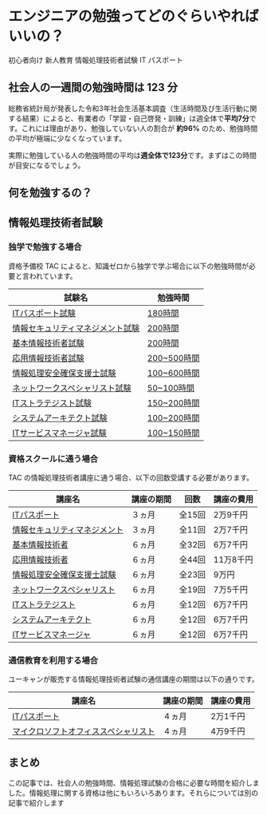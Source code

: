 # エンジニアの勉強ってどのぐらいやればいいの？
初心者向け
新人教育
情報処理技術者試験
IT パスポート

## 社会人の一週間の勉強時間は 123 分

総務省統計局が発表した令和3年社会生活基本調査（生活時間及び生活行動に関する結果）によると、有業者の「学習・自己啓発・訓練」は週全体で**平均7分**です。これには理由があり、勉強していない人の割合が **約96%** のため、勉強時間の平均が極端に少なくなっています。

実際に勉強している人の勉強時間の平均は**週全体で123分**です。まずはこの時間が目安になるでしょう。

## 何を勉強するの？
## 情報処理技術者試験
### 独学で勉強する場合

資格予備校 TAC によると、知識ゼロから独学で学ぶ場合に以下の勉強時間が必要と言われています。

|試験名|勉強時間|
|---|---|
|[ITパスポート試験](https://www.tac-school.co.jp/kouza_joho/joho_crs_ap_ip_hon.html)|[180時間](https://www.tac-school.co.jp/kouza_joho/joho_ip/ip_study_time.html)|
|[情報セキュリティマネジメント試験](https://www.tac-school.co.jp/kouza_joho/joho_crs_ap_sg_hon.html)|[200時間](https://www.tac-school.co.jp/kouza_joho/joho_fe/fe_study_time.html)|
|[基本情報技術者試験](https://www.tac-school.co.jp/kouza_joho/joho_crs_ap_fe_hon.html)|[200時間](https://www.tac-school.co.jp/kouza_joho/joho_fe/fe_study_time.html)|
|[応用情報技術者試験](https://www.tac-school.co.jp/kouza_joho/joho_crs_ap_ap_hon.html)|[200~500時間](https://www.tac-school.co.jp/kouza_joho/joho_ap/ap_study_time.html)|
|[情報処理安全確保支援士試験](https://www.tac-school.co.jp/kouza_joho/joho_crs_ap_siensi_hon.html)|[100~600時間](https://www.tac-school.co.jp/kouza_joho/joho_sc/sc_study_method.html)|
|[ネットワークスペシャリスト試験](https://www.tac-school.co.jp/kouza_joho/joho_crs_nw_hon.html)|[50~100時間](https://studying.jp/itstrategist/about-more/koudo_difficulty_level.html#07)|
|[ITストラテジスト試験](https://www.tac-school.co.jp/kouza_joho/joho_crs_st_hon.html)|[150~200時間](https://studying.jp/itstrategist/about-more/koudo_difficulty_level.html#02)|
|[システムアーキテクト試験](https://www.tac-school.co.jp/kouza_joho/joho_crs_sa_hon.html)|[100~200時間](https://studying.jp/itstrategist/about-more/koudo_difficulty_level.html#06)|
|[ITサービスマネージャ試験](https://www.tac-school.co.jp/kouza_joho/joho_crs_sm_hon.html)|[100~150時間](https://studying.jp/itstrategist/about-more/koudo_difficulty_level.html#05)|

### 資格スクールに通う場合

TAC の情報処理技術者講座に通う場合、以下の回数受講する必要があります。

|講座名|講座の期間|回数|講座の費用|
|---|---|---|---|
|[ITパスポート](https://www.tac-school.co.jp/kouza_joho/joho_crs_ap_ip_hon.html)|３ヵ月|全15回|2万9千円|
|[情報セキュリティマネジメント](https://www.tac-school.co.jp/kouza_joho/joho_crs_ap_sg_hon.html)|３ヵ月|全11回|2万7千円|
|[基本情報技術者](https://www.tac-school.co.jp/kouza_joho/joho_crs_ap_fe_hon.html)|６ヵ月|全32回|6万7千円|
|[応用情報技術者](https://www.tac-school.co.jp/kouza_joho/joho_crs_ap_ap_hon.html)|６ヵ月|全44回|11万8千円|
|[情報処理安全確保支援士試験](https://www.tac-school.co.jp/kouza_joho/joho_crs_ap_siensi_hon.html)|６ヵ月|全23回|9万円|
|[ネットワークスペシャリスト](https://www.tac-school.co.jp/kouza_joho/joho_crs_nw_hon.html)|６ヵ月|全19回|7万5千円|
|[ITストラテジスト](https://www.tac-school.co.jp/kouza_joho/joho_crs_st_hon.html)|６ヵ月|全12回|6万7千円|
|[システムアーキテクト](https://www.tac-school.co.jp/kouza_joho/joho_crs_sa_hon.html)|６ヵ月|全12回|6万7千円|
|[ITサービスマネージャ](https://www.tac-school.co.jp/kouza_joho/joho_crs_sm_hon.html)|６ヵ月|全12回|6万7千円|

### 通信教育を利用する場合

ユーキャンが販売する情報処理技術者試験の通信講座の期間は以下の通りです。

|講座名|講座の期間|講座の費用|
|---|---|---|
|[ITパスポート](https://www.u-can.co.jp/course/data/in_html/1306/)|４ヵ月|2万1千円|
|[マイクロソフトオフィススペシャリスト](https://www.u-can.co.jp/course/data/in_html/158/)|４ヵ月|4万9千円|

## まとめ
この記事では、社会人の勉強時間、情報処理試験の合格に必要な時間を紹介しました。情報処理に関する資格は他にもいろいろあります。それらについては別の記事で紹介します
